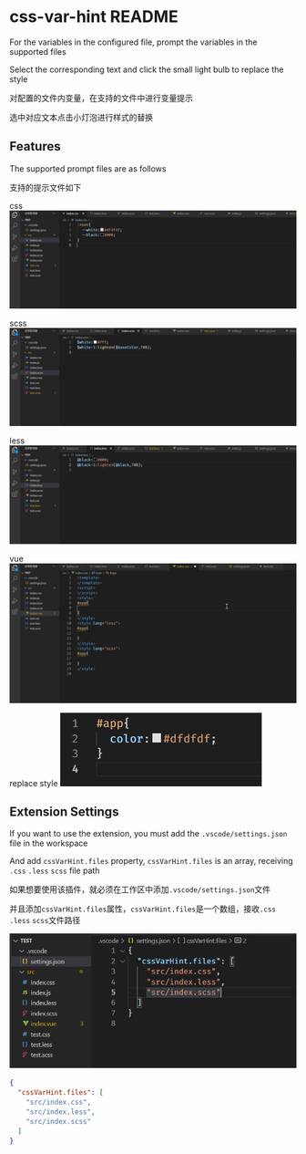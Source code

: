 # css-var-hint README

For the variables in the configured file, prompt the variables in the supported files

Select the corresponding text and click the small light bulb to replace the style

对配置的文件内变量，在支持的文件中进行变量提示

选中对应文本点击小灯泡进行样式的替换

## Features
The supported prompt files are as follows

支持的提示文件如下

css
![css variable hint](img/css-hint.gif)

scss
![scss variable hint](img/scss-hint.gif)

less
![less variable hint](img/less-hint.gif)

vue
![css variable hint](img/vue-hint.gif)

replace style
![replace style](img/replace-style.gif)


## Extension Settings
If you want to use the extension, you must add the `.vscode/settings.json` file in the workspace

And add `cssVarHint.files` property, `cssVarHint.files` is an array, receiving `.css` `.less` `scss` file path

如果想要使用该插件，就必须在工作区中添加`.vscode/settings.json`文件

并且添加`cssVarHint.files`属性，`cssVarHint.files`是一个数组，接收`.css` `.less` `scss`文件路径

![file config](img/file-config.png)
```json
{
  "cssVarHint.files": [
    "src/index.css",
    "src/index.less",
    "src/index.scss"
  ]
}

```
